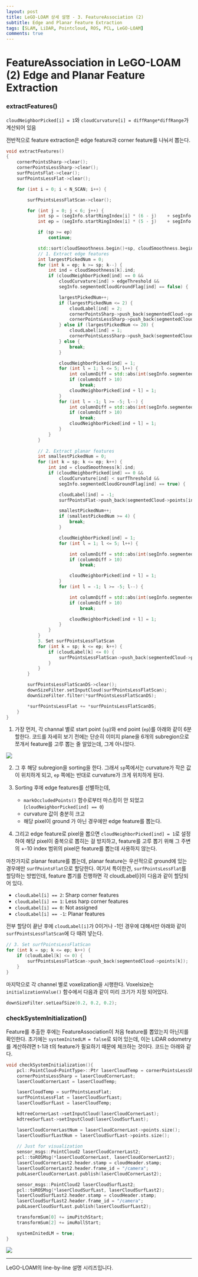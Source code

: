 ```yaml
---
layout: post
title: LeGO-LOAM 상세 설명 - 3. FeatureAssociation (2)
subtitle: Edge and Planar Feature Extraction
tags: [SLAM, LiDAR, Pointcloud, ROS, PCL, LeGO-LOAM]
comments: true
---
```


# FeatureAssociation in LeGO-LOAM (2) Edge and Planar Feature Extraction

### extractFeatures()

`cloudNeighborPicked[i] = 1`와 `cloudCurvature[i] = diffRange*diffRange`가 계산되어 있음

전반적으로 feature extraction은 edge feature과 corner feature를 나눠서 뽑는다.

```cpp
void extractFeatures()
{
    cornerPointsSharp->clear();
    cornerPointsLessSharp->clear();
    surfPointsFlat->clear();
    surfPointsLessFlat->clear();

    for (int i = 0; i < N_SCAN; i++) {

        surfPointsLessFlatScan->clear();

        for (int j = 0; j < 6; j++) {
            int sp = (segInfo.startRingIndex[i] * (6 - j)    + segInfo.endRingIndex[i] * j) / 6;
            int ep = (segInfo.startRingIndex[i] * (5 - j)    + segInfo.endRingIndex[i] * (j + 1)) / 6 - 1;

            if (sp >= ep)
                continue;

            std::sort(cloudSmoothness.begin()+sp, cloudSmoothness.begin()+ep, by_value());
            // 1. Extract edge features
            int largestPickedNum = 0;
            for (int k = ep; k >= sp; k--) {
                int ind = cloudSmoothness[k].ind;
                if (cloudNeighborPicked[ind] == 0 &&
                    cloudCurvature[ind] > edgeThreshold &&
                    segInfo.segmentedCloudGroundFlag[ind] == false) {

                    largestPickedNum++;
                    if (largestPickedNum <= 2) {
                        cloudLabel[ind] = 2;
                        cornerPointsSharp->push_back(segmentedCloud->points[ind]);
                        cornerPointsLessSharp->push_back(segmentedCloud->points[ind]);
                    } else if (largestPickedNum <= 20) {
                        cloudLabel[ind] = 1;
                        cornerPointsLessSharp->push_back(segmentedCloud->points[ind]);
                    } else {
                        break;
                    }

                    cloudNeighborPicked[ind] = 1;
                    for (int l = 1; l <= 5; l++) {
                        int columnDiff = std::abs(int(segInfo.segmentedCloudColInd[ind + l] - segInfo.segmentedCloudColInd[ind + l - 1]));
                        if (columnDiff > 10)
                            break;
                        cloudNeighborPicked[ind + l] = 1;
                    }
                    for (int l = -1; l >= -5; l--) {
                        int columnDiff = std::abs(int(segInfo.segmentedCloudColInd[ind + l] - segInfo.segmentedCloudColInd[ind + l + 1]));
                        if (columnDiff > 10)
                            break;
                        cloudNeighborPicked[ind + l] = 1;
                    }
                }
            }
            
            // 2. Extract planar features
            int smallestPickedNum = 0;
            for (int k = sp; k <= ep; k++) {
                int ind = cloudSmoothness[k].ind;
                if (cloudNeighborPicked[ind] == 0 &&
                    cloudCurvature[ind] < surfThreshold &&
                    segInfo.segmentedCloudGroundFlag[ind] == true) {

                    cloudLabel[ind] = -1;
                    surfPointsFlat->push_back(segmentedCloud->points[ind]);

                    smallestPickedNum++;
                    if (smallestPickedNum >= 4) {
                        break;
                    }

                    cloudNeighborPicked[ind] = 1;
                    for (int l = 1; l <= 5; l++) {

                        int columnDiff = std::abs(int(segInfo.segmentedCloudColInd[ind + l] - segInfo.segmentedCloudColInd[ind + l - 1]));
                        if (columnDiff > 10)
                            break;

                        cloudNeighborPicked[ind + l] = 1;
                    }
                    for (int l = -1; l >= -5; l--) {

                        int columnDiff = std::abs(int(segInfo.segmentedCloudColInd[ind + l] - segInfo.segmentedCloudColInd[ind + l + 1]));
                        if (columnDiff > 10)
                            break;

                        cloudNeighborPicked[ind + l] = 1;
                    }
                }
            }
            3. Set surfPointsLessFlatScan
            for (int k = sp; k <= ep; k++) {
                if (cloudLabel[k] <= 0) {
                    surfPointsLessFlatScan->push_back(segmentedCloud->points[k]);
                }
            }
        }

        surfPointsLessFlatScanDS->clear();
        downSizeFilter.setInputCloud(surfPointsLessFlatScan);
        downSizeFilter.filter(*surfPointsLessFlatScanDS);

        *surfPointsLessFlat += *surfPointsLessFlatScanDS;
    }
}
```

1. 가장 먼저, 각 channal 별로 start point (`sp`)와 end point (`ep`)를 아래와 같이 6분할한다. 코드를 자세히 보기 전에는 단순히 이미지 plane을 6개의 subregion으로 쪼개서 feature를 고루 뽑는 줄 알았는데, 그게 아니었다.

![](/img/lego_loam_sp_ep.png)

2. 그 후 해당 subregion을 sorting을 한다. 그래서 `sp`쪽에서는 curvature가 작은 값이 위치하게 되고, `ep` 쪽에는 반대로 curvature가 크게 위치하게 된다.

3. Sorting 후에 edge features를 선별하는데, 
    * `markOccludedPoints()` 함수로부터 마스킹이 안 되었고 (`cloudNeighborPicked[ind] == 0`)
    * curvature 값이 충분히 크고
    * 해당 pixel이 ground 가 아닌 경우에만 edge feature를 뽑는다.

4. 그리고 edge feature로 pixel을 뽑으면 `cloudNeighborPicked[ind] = 1`로 설정하여 해당 pixel이 중복으로 뽑히는 걸 방지하고, feature를 고루 뽑기 위해 그 주변의 +-10 index 범위의 pixel은 feature를 뽑는데 사용하지 않는다.


마찬가지로 planar feature를 뽑는데, planar feature는 우선적으로 ground에 있는 경우에만 `surfPointsFlat`으로 할당한다. 여기서 특이한건, `surfPointsLessFlat`를 할당하는 방법인데, feature 뽑기를 진행하면 각 cloudLabel[i]이 다음과 같이 할당되어 있다.

* `cloudLabel[i] == 2`: Sharp corner features
* `cloudLabel[i] == 1`: Less harp corner features
* `cloudLabel[i] == 0`: Not assigned
* `cloudLabel[i] == -1`: Planar features

전부 할당이 끝난 후에 `cloudLabel[i]`가 0이거나 -1인 경우에 대해서만 아래와 같이 `surfPointsLessFlatScan`에 다 때려 넣는다.
```cpp
// 3. Set surfPointsLessFlatScan
for (int k = sp; k <= ep; k++) {
    if (cloudLabel[k] <= 0) {
        surfPointsLessFlatScan->push_back(segmentedCloud->points[k]);
    }
}
```

마지막으로 각 channel 별로 voxelization을 시행한다. Voxelsize는 `initializationValue()` 함수에서 다음과 같이 미리 크기가 지정 되어있다. 

```cpp
downSizeFilter.setLeafSize(0.2, 0.2, 0.2);
```

### checkSystemInitialization()

Feature를 추출한 후에는 FeatureAssociation이 처음 feature를 뽑았는지 아닌지를 확인한다. 초기에는 `systemInitedLM = false`로 되어 있는데, 이는 LiDAR odometry를 계산하려면 t-1과 t의 feature가 필요하기 때문에 체크하는 것이다. 코드는 아래와 같다.


```cpp
void checkSystemInitialization(){
    pcl::PointCloud<PointType>::Ptr laserCloudTemp = cornerPointsLessSharp;
    cornerPointsLessSharp = laserCloudCornerLast;
    laserCloudCornerLast = laserCloudTemp;

    laserCloudTemp = surfPointsLessFlat;
    surfPointsLessFlat = laserCloudSurfLast;
    laserCloudSurfLast = laserCloudTemp;

    kdtreeCornerLast->setInputCloud(laserCloudCornerLast);
    kdtreeSurfLast->setInputCloud(laserCloudSurfLast);

    laserCloudCornerLastNum = laserCloudCornerLast->points.size();
    laserCloudSurfLastNum = laserCloudSurfLast->points.size();
    
    // Just for visualization
    sensor_msgs::PointCloud2 laserCloudCornerLast2;
    pcl::toROSMsg(*laserCloudCornerLast, laserCloudCornerLast2);
    laserCloudCornerLast2.header.stamp = cloudHeader.stamp;
    laserCloudCornerLast2.header.frame_id = "/camera";
    pubLaserCloudCornerLast.publish(laserCloudCornerLast2);

    sensor_msgs::PointCloud2 laserCloudSurfLast2;
    pcl::toROSMsg(*laserCloudSurfLast, laserCloudSurfLast2);
    laserCloudSurfLast2.header.stamp = cloudHeader.stamp;
    laserCloudSurfLast2.header.frame_id = "/camera";
    pubLaserCloudSurfLast.publish(laserCloudSurfLast2);

    transformSum[0] += imuPitchStart;
    transformSum[2] += imuRollStart;

    systemInitedLM = true;
}
```
![](/img/initialization.png) 
 
---

LeGO-LOAM의 line-by-line 설명 시리즈입니다.
